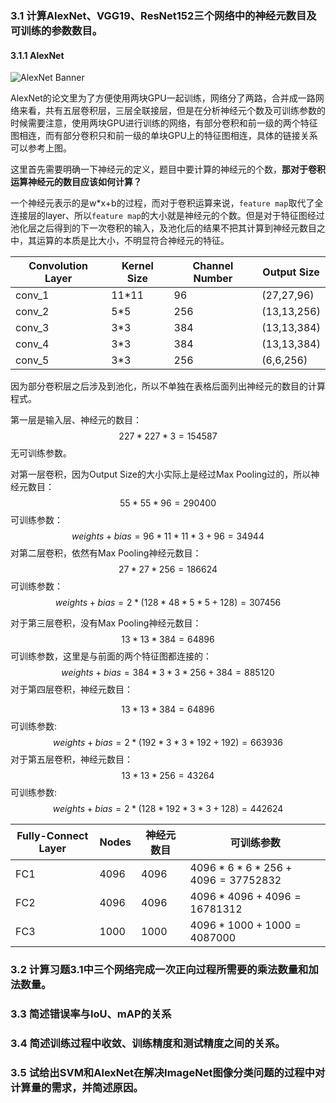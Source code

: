 ### 3.1 计算AlexNet、VGG19、ResNet152三个网络中的神经元数目及可训练的参数数目。

#### 3.1.1 AlexNet

![AlexNet Banner](http://leiblog.wang/static/image/2020/10/TL5kcp.jpg)

AlexNet的论文里为了方便使用两块GPU一起训练，网络分了两路，合并成一路网络来看，共有五层卷积层，三层全联接层，但是在分析神经元个数及可训练参数的时候需要注意，使用两块GPU进行训练的网络，有部分卷积和前一级的两个特征图相连，而有部分卷积只和前一级的单块GPU上的特征图相连，具体的链接关系可以参考上图。

这里首先需要明确一下神经元的定义，题目中要计算的神经元的个数，**那对于卷积运算神经元的数目应该如何计算？**

一个神经元表示的是w*x+b​的过程，而对于卷积运算来说，`feature map`取代了全连接层的layer、所以`feature map`的大小就是神经元的个数。但是对于特征图经过池化层之后得到的下一次卷积的输入，及池化后的结果不把其计算到神经元数目之中，其运算的本质是比大小，不明显符合神经元的特征。

| Convolution Layer | Kernel Size | Channel Number | Output Size |
| ----------------- | ----------- | -------------- | ----------- |
| conv_1            | 11*11       | 96             | (27,27,96)  |
| conv_2            | 5*5         | 256            | (13,13,256) |
| conv_3            | 3*3         | 384            | (13,13,384) |
| conv_4            | 3*3         | 384            | (13,13,384) |
| conv_5            | 3*3         | 256            | (6,6,256)   |

因为部分卷积层之后涉及到池化，所以不单独在表格后面列出神经元的数目的计算程式。

第一层是输入层、神经元的数目：
$$
227*227*3 = 154587
$$
无可训练参数。

对第一层卷积，因为Output Size的大小实际上是经过Max Pooling过的，所以神经元数目：
$$
55*55*96=290400
$$
可训练参数：
$$
weights+bias = 96*11*11*3+96 = 34944
$$
对第二层卷积，依然有Max Pooling神经元数目：
$$
27*27*256=186624
$$
可训练参数：
$$
weights+bias = 2*(128*48*5*5+128)=307456
$$

对于第三层卷积，没有Max Pooling神经元数目：
$$
13*13*384 = 64896
$$
可训练参数，这里是与前面的两个特征图都连接的：
$$
weights+bias = 384*3*3*256+384=885120
$$
对于第四层卷积，神经元数目：

$$
13*13*384=64896
$$
可训练参数:
$$
weights+bias = 2*(192*3*3*192+192)=663936
$$
对于第五层卷积，神经元数目：
$$
13*13*256 = 43264
$$
可训练参数:
$$
weights+bias=2*(128*192*3*3+128)=442624
$$

| Fully-Connect Layer | Nodes | 神经元数目 | 可训练参数                   |
| ------------------- | ----- | ---------- | ---------------------------- |
| FC1                 | 4096  | 4096       | $4096*6*6*256+4096=37752832$ |
| FC2                 | 4096  | 4096       | $4096*4096+4096=16781312$    |
| FC3                 | 1000  | 1000       | $4096*1000+1000=4087000$     |



### 3.2 计算习题3.1中三个网络完成一次正向过程所需要的乘法数量和加法数量。

### 3.3 简述错误率与IoU、mAP的关系

### 3.4 简述训练过程中收敛、训练精度和测试精度之间的关系。

### 3.5 试给出SVM和AlexNet在解决ImageNet图像分类问题的过程中对计算量的需求，并简述原因。